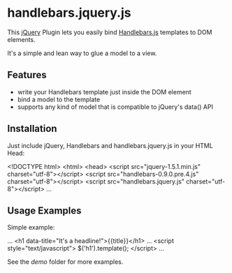 # handlebars.jquery.js

 This [jQuery](http://jquery.com) Plugin lets you easily bind 
 [Handlebars.js](https://github.com/wycats/handlebars.js) templates to DOM
 elements.
 
 It's a simple and lean way to glue a model to a view.

## Features

  * write your Handlebars template just inside the DOM element
  * bind a model to the template
  * supports any kind of model that is compatible to jQuery's data() API

## Installation

Just include jQuery, Handlebars and handlebars.jquery.js in your HTML Head:

  &lt;!DOCTYPE html&gt;
  &lt;html&gt;
  &lt;head&gt;
    &lt;script src=&quot;jquery-1.5.1.min.js&quot; charset=&quot;utf-8&quot;&gt;&lt;/script&gt;
    &lt;script src=&quot;handlebars-0.9.0.pre.4.js&quot; charset=&quot;utf-8&quot;&gt;&lt;/script&gt;
    &lt;script src=&quot;handlebars.jquery.js&quot; charset=&quot;utf-8&quot;&gt;&lt;/script&gt;
  ...

## Usage Examples

Simple example:

  ...
  &lt;h1 data-title=&quot;It&#x27;s a headline!&quot;&gt;{{title}}&lt;/h1&gt;
  ...
  &lt;script style=&quot;text/javascript&quot;&gt;
    $(&#x27;h1&#x27;).template();
  &lt;/script&gt;
  ...

See the *demo* folder for more examples.